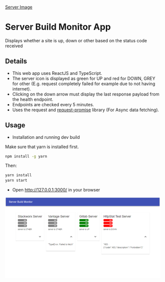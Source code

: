 [Server Image](images/server.png)
# Server Build Monitor App
Displays whether a site is up, down or other based on the status code received
## Details

* This web app uses ReactJS and TypeScript.
* The server icon is displayed as green for UP and red for DOWN, GREY for other (E.g. request completely failed for example due to not having internet).
* Clicking on the down arrow must display the last response payload from the health endpoint.
* Endpoints are checked every 5 minutes.
* Uses the request and [request-promise](https://github.com/request/request-promise) library (For Async data fetching).

## Usage

* Installation and running dev build

Make sure that yarn is installed first.

```bash
npm install -g yarn
```
Then:

```bash
yarn install
yarn start
```

* Open http://127.0.0.1:3000/ in your browser

![Home page](images/build.png)